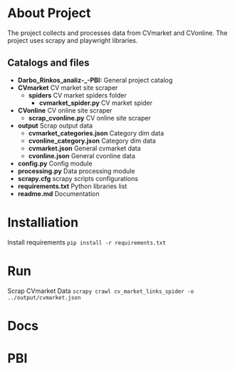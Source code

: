 # About Project
The project collects and processes data from CVmarket and CVonline. The project uses scrapy and playwright libraries. 

## Catalogs and files

- **Darbo_Rinkos_analiz-_-PBI:** General project catalog
- **CVmarket** CV market site scraper
    - **spiders** CV market spiders folder
        - **cvmarket_spider.py** CV market spider
- **CVonline** CV online site scraper
    - **scrap_cvonline.py** CV online site scraper
- **output** Scrap output data
    - **cvmarket_categories.json** Category dim data
    - **cvonline_category.json** Category dim data
    - **cvmarket.json** General cvmarket data
    - **cvonline.json** General cvonline data
- **config.py** Config module
- **processing.py** Data processing module
- **scrapy.cfg** scrapy scripts configurations 
- **requirements.txt** Python libraries list 
- **readme.md** Documentation 
# Installiation
Install requirements
```pip install -r requirements.txt```

# Run

Scrap CVmarket Data
```scrapy crawl cv_market_links_spider -o ../output/cvmarket.json``` 






# Docs

# PBI